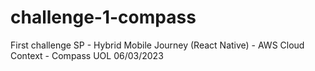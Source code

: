 # challenge-1-compass
First challenge SP - Hybrid Mobile Journey (React Native) - AWS Cloud Context  - Compass UOL  06/03/2023
